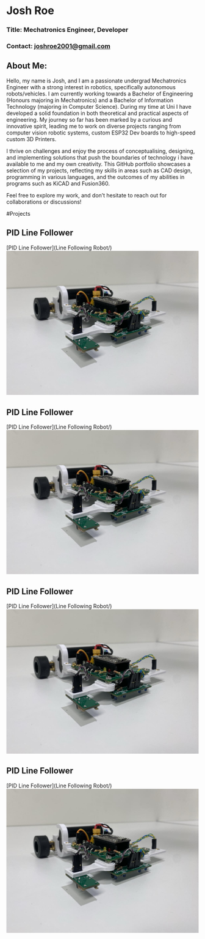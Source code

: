 # Josh Roe

### Title: Mechatronics Engineer, Developer
### Contact: joshroe2001@gmail.com

## About Me:
Hello, my name is Josh, and I am a passionate undergrad Mechatronics Engineer with a strong interest in robotics, specifically autonomous robots/vehicles. I am currently working towards a Bachelor of Engineering (Honours majoring in Mechatronics) and a Bachelor of Information Technology (majoring in Computer Science). During my time at Uni I have developed a solid foundation in both theoretical and practical aspects of engineering. My journey so far has been marked by a curious and innovative spirit, leading me to work on diverse projects ranging from computer vision robotic systems, custom ESP32 Dev boards to high-speed custom 3D Printers.

I thrive on challenges and enjoy the process of conceptualising, designing, and implementing solutions that push the boundaries of technology i have available to me and my own creativity. This GitHub portfolio showcases a selection of my projects, reflecting my skills in areas such as CAD design, programming in various languages, and the outcomes of my abilities in programs such as KiCAD and Fusion360.

Feel free to explore my work, and don’t hesitate to reach out for collaborations or discussions!

#Projects

## PID Line Follower

[PID Line Follower](Line Following Robot/)
![PID Line Follower](LineFollower.jpg)

## PID Line Follower

[PID Line Follower](Line Following Robot/)
![PID Line Follower](LineFollower.jpg)

## PID Line Follower

[PID Line Follower](Line Following Robot/)
![PID Line Follower](LineFollower.jpg)

## PID Line Follower

[PID Line Follower](Line Following Robot/)
![PID Line Follower](LineFollower.jpg)

